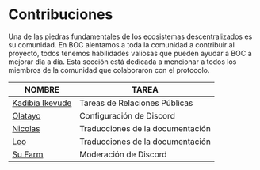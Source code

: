 # Contribuciones

Una de las piedras fundamentales de los ecosistemas descentralizados es su comunidad. En BOC alentamos a toda la comunidad a contribuir al proyecto, todos tenemos habilidades valiosas que pueden ayudar a BOC a mejorar día a día. Esta sección está dedicada a mencionar a todos los miembros de la comunidad que colaboraron con el protocolo.

| NOMBRE        | TAREA                         |
| ----------- | ----------------------------------- |
| [Kadibia Ikevude](https://twitter.com/Mr_kadibia)| Tareas de Relaciones Públicas|
| [Olatayo](https://twitter.com/AasaTahir) | Configuración de Discord |
| [Nicolas]() | Traducciones de la documentación |
| [Leo]() | Traducciones de la documentación |
| [Su Farm]() | Moderación de Discord |